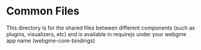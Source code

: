 # Common Files
This directory is for the shared files between different components (such as plugins, visualizers, etc) and is available in requirejs under your webgme app name (webgme-core-bindings)
